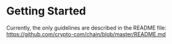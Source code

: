 # Getting Started

Currently, the only guidelines are described in the README file: https://github.com/crypto-com/chain/blob/master/README.md